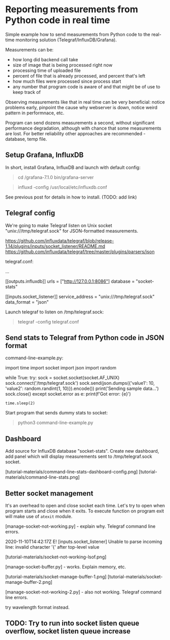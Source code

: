 # Reporting measurements from Python code in real time

Simple example how to send measurements from Python code to the real-time monitoring solution (Telegraf/InfluxDB/Grafana).

Measurements can be:
- how long did backend call take
- size of image that is being processed right now
- processing time of uploaded file
- percent of file that is already processed, and percent that's left
- how much files were processed since process start
- any number that program code is aware of and that might be of use to keep track of

Observing measurements like that in real time can be very beneficial: notice problems early, pinpoint the cause why webserver is down, notice weird pattern in performnace, etc.

Program can send dozens measurements a second, without significant performance degradation, although with chance that some measurements are lost. For better reliability other approaches are recommended - database, temp file.

## Setup Grafana, InfluxDB

In short, install Grafana, InfluxDB and launch with default config:

> cd /grafana-7.1.0
> bin/grafana-server

> influxd -config /usr/local/etc/influxdb.conf

See previous post for details in how to install. (TODO: add link)

## Telegraf config

We're going to make Telegraf listen on Unix socket "unix:///tmp/telegraf.sock" for JSON-formatted measurements.

https://github.com/influxdata/telegraf/blob/release-1.14/plugins/inputs/socket_listener/README.md
https://github.com/influxdata/telegraf/tree/master/plugins/parsers/json

telegraf.conf:

...

[[outputs.influxdb]]
  urls = ["http://127.0.0.1:8086"]
  database = "socket-stats"

[[inputs.socket_listener]]
  service_address = "unix:///tmp/telegraf.sock"
  data_format = "json"


Launch telegraf to listen on /tmp/telegraf.sock:

> telegraf -config telegraf.conf


## Send stats to Telegraf from Python code in JSON format

command-line-example.py:

import time
import socket
import json
import random


while True:
    try:
        sock = socket.socket(socket.AF_UNIX)
        sock.connect('/tmp/telegraf.sock')
        sock.send(json.dumps({'value1': 10, 'value2': random.randint(1, 10)}).encode())
        print('Sending sample data...')
        sock.close()
    except socket.error as e:
        print(f'Got error: {e}')

    time.sleep(2)


Start program that sends dummy stats to socket:

> python3 command-line-example.py


## Dashboard

Add source for InfluxDB database "socket-stats".
Create new dashboard, add panel which will display measurements sent to /tmp/telegraf.sock socket.

[tutorial-materials/command-line-stats-dashboard-config.png]
[tutorial-materials/command-line-stats.png]


## Better socket management

It's an overhead to open and close socket each time.
Let's try to open when program starts and close when it exits.
To execute function on program exit will make use of `atexit` module.

[manage-socket-not-working.py] - explain why. Telegraf command line errors.

2020-11-10T14:42:17Z E! [inputs.socket_listener] Unable to parse incoming line: invalid character '{' after top-level value

[tutorial-materials/socket-not-working-lsof.png]

[manage-socket-buffer.py] - works. Explain memory, etc.

[tutorial-materials/socket-manage-buffer-1.png]
[tutorial-materials/socket-manage-buffer-2.png]


[manage-socket-not-working-2.py] - also not working. Telegraf command line errors.


try wavelength format instead.


## TODO: Try to run into socket listen queue overflow, socket listen queue increase
